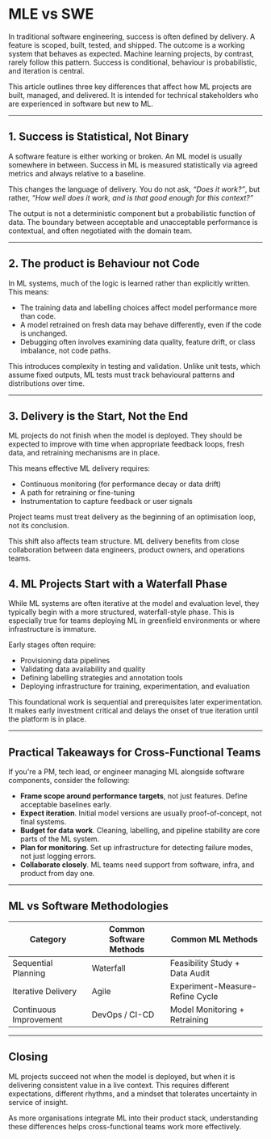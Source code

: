 # MLE vs SWE

In traditional software engineering, success is often defined by delivery. A feature is scoped, built, tested, and shipped. The outcome is a working system that behaves as expected. Machine learning projects, by contrast, rarely follow this pattern. Success is conditional, behaviour is probabilistic, and iteration is central.

This article outlines three key differences that affect how ML projects are built, managed, and delivered. It is intended for technical stakeholders who are experienced in software but new to ML.

---

## 1. **Success is Statistical, Not Binary**

A software feature is either working or broken. An ML model is usually somewhere in between. Success in ML is measured statistically via agreed metrics and always relative to a baseline.

This changes the language of delivery. You do not ask, *“Does it work?”*, but rather, *“How well does it work, and is that good enough for this context?”*

The output is not a deterministic component but a probabilistic function of data. The boundary between acceptable and unacceptable performance is contextual, and often negotiated with the domain team.

---

## 2. **The product is Behaviour not Code**

In ML systems, much of the logic is learned rather than explicitly written. This means:

* The training data and labelling choices affect model performance more than code.
* A model retrained on fresh data may behave differently, even if the code is unchanged.
* Debugging often involves examining data quality, feature drift, or class imbalance, not code paths.

This introduces complexity in testing and validation. Unlike unit tests, which assume fixed outputs, ML tests must track behavioural patterns and distributions over time.

---

## 3. **Delivery is the Start, Not the End**

ML projects do not finish when the model is deployed. They should be expected to improve with time when appropriate feedback loops, fresh data, and retraining mechanisms are in place.

This means effective ML delivery requires:

* Continuous monitoring (for performance decay or data drift)
* A path for retraining or fine-tuning
* Instrumentation to capture feedback or user signals

Project teams must treat delivery as the beginning of an optimisation loop, not its conclusion.

This shift also affects team structure. ML delivery benefits from close collaboration between data engineers, product owners, and operations teams.&#x20;

## 4. **ML Projects Start with a Waterfall Phase**

While ML systems are often iterative at the model and evaluation level, they typically begin with a more structured, waterfall-style phase. This is especially true for teams deploying ML in greenfield environments or where infrastructure is immature.

Early stages often require:

* Provisioning data pipelines
* Validating data availability and quality
* Defining labelling strategies and annotation tools
* Deploying infrastructure for training, experimentation, and evaluation

This foundational work is sequential and prerequisites later experimentation. It makes early investment critical and delays the onset of true iteration until the platform is in place.

---

## Practical Takeaways for Cross-Functional Teams

If you're a PM, tech lead, or engineer managing ML alongside software components, consider the following:

* **Frame scope around performance targets**, not just features. Define acceptable baselines early.
* **Expect iteration**. Initial model versions are usually proof-of-concept, not final systems.
* **Budget for data work**. Cleaning, labelling, and pipeline stability are core parts of the ML system.
* **Plan for monitoring**. Set up infrastructure for detecting failure modes, not just logging errors.
* **Collaborate closely**. ML teams need support from software, infra, and product from day one.

---

## ML vs Software Methodologies

| Category               | Common Software Methods | Common ML Methods               |
| ---------------------- | ----------------------- | ------------------------------- |
| Sequential Planning    | Waterfall               | Feasibility Study + Data Audit  |
| Iterative Delivery     | Agile                   | Experiment-Measure-Refine Cycle |
| Continuous Improvement | DevOps / CI-CD          | Model Monitoring + Retraining   |

---

## Closing

ML projects succeed not when the model is deployed, but when it is delivering consistent value in a live context. This requires different expectations, different rhythms, and a mindset that tolerates uncertainty in service of insight.

As more organisations integrate ML into their product stack, understanding these differences helps cross-functional teams work more effectively.

